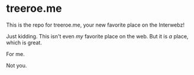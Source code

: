 # treeroe.me

This is the repo for treeroe.me, your new favorite place on the Interwebz!

Just kidding. This isn't even _my_ favorite place on the web. But it is _a_ place, which is great.

For me.

Not you.
